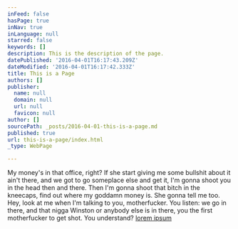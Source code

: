 ```yaml
---
inFeed: false
hasPage: true
inNav: true
inLanguage: null
starred: false
keywords: []
description: This is the description of the page.
datePublished: '2016-04-01T16:17:43.209Z'
dateModified: '2016-04-01T16:17:42.333Z'
title: This is a Page
authors: []
publisher:
  name: null
  domain: null
  url: null
  favicon: null
author: []
sourcePath: _posts/2016-04-01-this-is-a-page.md
published: true
url: this-is-a-page/index.html
_type: WebPage

---
```

My money's in that office, right? If she start giving me some bullshit about it ain't there, and we got to go someplace else and get it, I'm gonna shoot you in the head then and there. Then I'm gonna shoot that bitch in the kneecaps, find out where my goddamn money is. She gonna tell me too. Hey, look at me when I'm talking to you, motherfucker. You listen: we go in there, and that nigga Winston or anybody else is in there, you the first motherfucker to get shot. You understand?
[lorem ipsum][0]

[0]: http://slipsum.com/